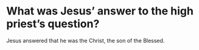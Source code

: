 # What was Jesus’ answer to the high priest’s question?

Jesus answered that he was the Christ, the son of the Blessed.
